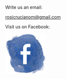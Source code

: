 Write us an email:  

rosicrucianom@gmail.com

Visit us on Facebook:  

[![Our Facebook page](/assets/img/facebook_painted.png)](https://www.facebook.com/Rosicrucian-Om-Order-101887898408425)
